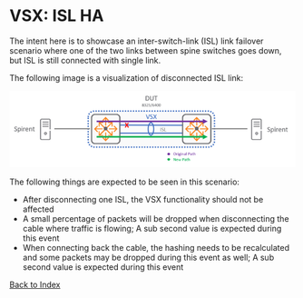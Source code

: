 # VSX: ISL HA

The intent here is to showcase an inter-switch-link (ISL) link failover scenario where one of the two links between spine switches goes down, but ISL is still connected with single link.

The following image is a visualization of disconnected ISL link:

![](../../../../img/network/management_network/vsx_isl_ha.png)

The following things are expected to be seen in this scenario:

* After disconnecting one ISL, the VSX functionality should not be affected
* A small percentage of packets will be dropped when disconnecting the cable where traffic is flowing; A sub second value is expected during this event
* When connecting back the cable, the hashing needs to be recalculated and some packets may be dropped during this event as well; A sub second value is expected during this event

[Back to Index](../index.md)